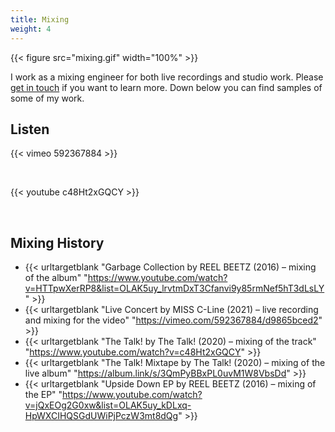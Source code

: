 ```yaml
---
title: Mixing
weight: 4
---
```


{{< figure src="mixing.gif" width="100%" >}}

I work as a mixing engineer for both live recordings and studio work. Please [get in touch](#contact) if you want to learn more. Down below you can find samples of some of my work.

## Listen

{{< vimeo 592367884 >}}

&nbsp;

{{< youtube c48Ht2xGQCY >}}

&nbsp;

## Mixing History

- {{< urltargetblank "Garbage Collection by REEL BEETZ (2016) – mixing of the album" "https://www.youtube.com/watch?v=HTTpwXerRP8&list=OLAK5uy_lrvtmDxT3Cfanvi9y85rmNef5hT3dLsLY" >}}
- {{< urltargetblank "Live Concert by MISS C-Line (2021) – live recording and mixing for the video" "https://vimeo.com/592367884/d9865bced2" >}}
- {{< urltargetblank "The Talk! by The Talk! (2020) – mixing of the track" "https://www.youtube.com/watch?v=c48Ht2xGQCY" >}}
- {{< urltargetblank "The Talk! Mixtape by The Talk! (2020) – mixing of the live album" "https://album.link/s/3QmPyBBxPL0uvM1W8VbsDd" >}}
- {{< urltargetblank "Upside Down EP by REEL BEETZ (2016) – mixing of the EP" "https://www.youtube.com/watch?v=jQxEOg2G0xw&list=OLAK5uy_kDLxq-HpWXCIHQSGdUWiPjPczW3mt8dQg" >}}

